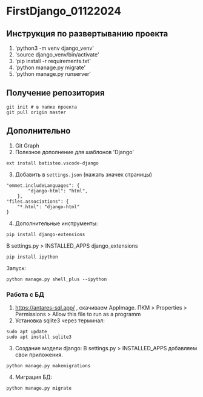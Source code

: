 # FirstDjango_01122024

## Инструкция по развертыванию проекта
1. 'python3 -m venv django_venv'
2. 'source django_venv/bin/activate'
3. 'pip install -r requirements.txt'
4. 'python manage.py migrate'
5. 'python manage.py runserver'

## Получение репозитория
```
git init # в папке проекта
git pull origin master
```

## Дополнительно
1. Git Graph
2. Полезное дополнение для шаблонов 'Django'
```
ext install batisteo.vscode-django
```
3. Добавить в `settings.json` (нажать значек страницы)
```
"emmet.includeLanguages": {
        "django-html": "html",
    },
"files.associations": {
    "*.html": "django-html"
}
```
4. Дополнительные инструменты:
```
pip install django-extensions
```
В settings.py > INSTALLED_APPS django_extensions
```
pip install ipython
```
Запуск:
```
python manage.py shell_plus --ipython
```

### Работа с БД
1. https://antares-sql.app/ , скачиваем AppImage. ПКМ > Properties > Permissions > Allow this file to run as a programm
2. Установка sqlite3 через терминал:
```
sudo apt update
sudo apt install sqlite3
``` 
3. Создание модели django:
В settings.py > INSTALLED_APPS добавляем свои приложения.
```
python manage.py makemigrations
```
4. Миграция БД:
```
python manage.py migrate
```